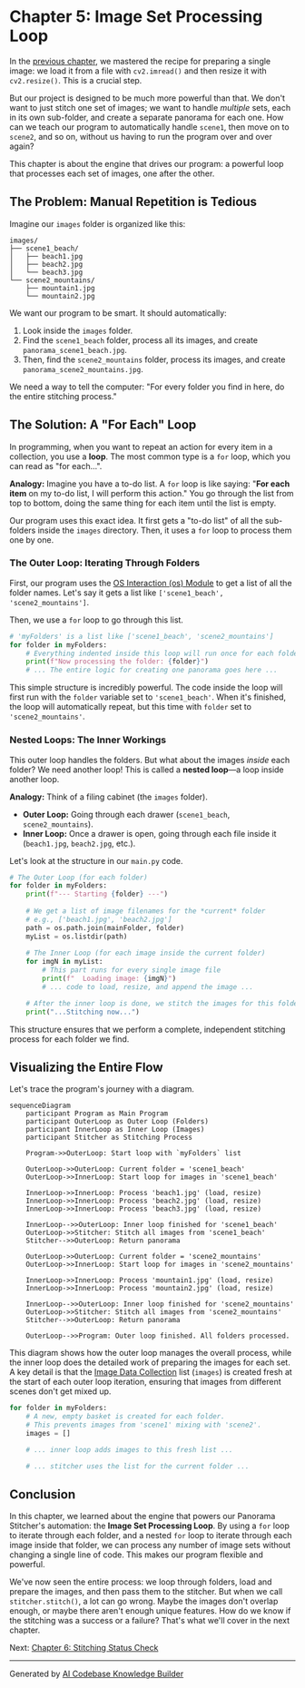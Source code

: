 # Chapter 5: Image Set Processing Loop

In the [previous chapter](04_image_loading_and_preprocessing.md), we mastered the recipe for preparing a single image: we load it from a file with `cv2.imread()` and then resize it with `cv2.resize()`. This is a crucial step.

But our project is designed to be much more powerful than that. We don't want to just stitch one set of images; we want to handle *multiple* sets, each in its own sub-folder, and create a separate panorama for each one. How can we teach our program to automatically handle `scene1`, then move on to `scene2`, and so on, without us having to run the program over and over again?

This chapter is about the engine that drives our program: a powerful loop that processes each set of images, one after the other.

## The Problem: Manual Repetition is Tedious

Imagine our `images` folder is organized like this:

```
images/
├── scene1_beach/
│   ├── beach1.jpg
│   ├── beach2.jpg
│   └── beach3.jpg
└── scene2_mountains/
    ├── mountain1.jpg
    └── mountain2.jpg
```

We want our program to be smart. It should automatically:
1.  Look inside the `images` folder.
2.  Find the `scene1_beach` folder, process all its images, and create `panorama_scene1_beach.jpg`.
3.  Then, find the `scene2_mountains` folder, process its images, and create `panorama_scene2_mountains.jpg`.

We need a way to tell the computer: "For every folder you find in here, do the entire stitching process."

## The Solution: A "For Each" Loop

In programming, when you want to repeat an action for every item in a collection, you use a **loop**. The most common type is a `for` loop, which you can read as "for each...".

**Analogy:** Imagine you have a to-do list. A `for` loop is like saying: "**For each item** on my to-do list, I will perform this action." You go through the list from top to bottom, doing the same thing for each item until the list is empty.

Our program uses this exact idea. It first gets a "to-do list" of all the sub-folders inside the `images` directory. Then, it uses a `for` loop to process them one by one.

### The Outer Loop: Iterating Through Folders

First, our program uses the [OS Interaction (os) Module](10_os_interaction__os__module.md) to get a list of all the folder names. Let's say it gets a list like `['scene1_beach', 'scene2_mountains']`.

Then, we use a `for` loop to go through this list.

```python
# 'myFolders' is a list like ['scene1_beach', 'scene2_mountains']
for folder in myFolders:
    # Everything indented inside this loop will run once for each folder.
    print(f"Now processing the folder: {folder}")
    # ... The entire logic for creating one panorama goes here ...
```

This simple structure is incredibly powerful. The code inside the loop will first run with the `folder` variable set to `'scene1_beach'`. When it's finished, the loop will automatically repeat, but this time with `folder` set to `'scene2_mountains'`.

### Nested Loops: The Inner Workings

This outer loop handles the folders. But what about the images *inside* each folder? We need another loop! This is called a **nested loop**—a loop inside another loop.

**Analogy:** Think of a filing cabinet (the `images` folder).
*   **Outer Loop:** Going through each drawer (`scene1_beach`, `scene2_mountains`).
*   **Inner Loop:** Once a drawer is open, going through each file inside it (`beach1.jpg`, `beach2.jpg`, etc.).

Let's look at the structure in our `main.py` code.

```python
# The Outer Loop (for each folder)
for folder in myFolders:
    print(f"--- Starting {folder} ---")
    
    # We get a list of image filenames for the *current* folder
    # e.g., ['beach1.jpg', 'beach2.jpg']
    path = os.path.join(mainFolder, folder)
    myList = os.listdir(path)
    
    # The Inner Loop (for each image inside the current folder)
    for imgN in myList:
        # This part runs for every single image file
        print(f"  Loading image: {imgN}")
        # ... code to load, resize, and append the image ...

    # After the inner loop is done, we stitch the images for this folder
    print("...Stitching now...")
```

This structure ensures that we perform a complete, independent stitching process for each folder we find.

## Visualizing the Entire Flow

Let's trace the program's journey with a diagram.

```mermaid
sequenceDiagram
    participant Program as Main Program
    participant OuterLoop as Outer Loop (Folders)
    participant InnerLoop as Inner Loop (Images)
    participant Stitcher as Stitching Process

    Program->>OuterLoop: Start loop with `myFolders` list
    
    OuterLoop->>OuterLoop: Current folder = 'scene1_beach'
    OuterLoop->>InnerLoop: Start loop for images in 'scene1_beach'
    
    InnerLoop->>InnerLoop: Process 'beach1.jpg' (load, resize)
    InnerLoop->>InnerLoop: Process 'beach2.jpg' (load, resize)
    InnerLoop->>InnerLoop: Process 'beach3.jpg' (load, resize)
    
    InnerLoop-->>OuterLoop: Inner loop finished for 'scene1_beach'
    OuterLoop->>Stitcher: Stitch all images from 'scene1_beach'
    Stitcher-->>OuterLoop: Return panorama
    
    OuterLoop->>OuterLoop: Current folder = 'scene2_mountains'
    OuterLoop->>InnerLoop: Start loop for images in 'scene2_mountains'
    
    InnerLoop->>InnerLoop: Process 'mountain1.jpg' (load, resize)
    InnerLoop->>InnerLoop: Process 'mountain2.jpg' (load, resize)
    
    InnerLoop-->>OuterLoop: Inner loop finished for 'scene2_mountains'
    OuterLoop->>Stitcher: Stitch all images from 'scene2_mountains'
    Stitcher-->>OuterLoop: Return panorama
    
    OuterLoop-->>Program: Outer loop finished. All folders processed.
```

This diagram shows how the outer loop manages the overall process, while the inner loop does the detailed work of preparing the images for each set. A key detail is that the [Image Data Collection](03_image_data_collection.md) list (`images`) is created fresh at the start of each outer loop iteration, ensuring that images from different scenes don't get mixed up.

```python
for folder in myFolders:
    # A new, empty basket is created for each folder.
    # This prevents images from 'scene1' mixing with 'scene2'.
    images = []

    # ... inner loop adds images to this fresh list ...

    # ... stitcher uses the list for the current folder ...
```

## Conclusion

In this chapter, we learned about the engine that powers our Panorama Stitcher's automation: the **Image Set Processing Loop**. By using a `for` loop to iterate through each folder, and a nested `for` loop to iterate through each image inside that folder, we can process any number of image sets without changing a single line of code. This makes our program flexible and powerful.

We've now seen the entire process: we loop through folders, load and prepare the images, and then pass them to the stitcher. But when we call `stitcher.stitch()`, a lot can go wrong. Maybe the images don't overlap enough, or maybe there aren't enough unique features. How do we know if the stitching was a success or a failure? That's what we'll cover in the next chapter.

Next: [Chapter 6: Stitching Status Check](06_stitching_status_check.md)

---

Generated by [AI Codebase Knowledge Builder](https://github.com/The-Pocket/Tutorial-Codebase-Knowledge)
